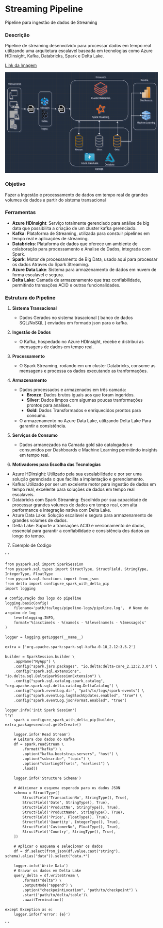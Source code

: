 # Streaming Pipeline
Pipeline para ingestão de dados de Streaming

### Descrição

Pipeline de streaming  desenvolvido para processar dados em tempo real utilizando uma arquitetura escalavel baseada em tecnologias como Azure HDInsight, Kafka, Databricks, Spark e Delta Lake.

[Link da Imagem](https://drive.google.com/file/d/1n3BJTERtmIW42N8HlJwptYRgKgs7W885/view?usp=sharing)

![Arquitetura](https://github.com/thiago-vale/streaming_pipeline/blob/master/Captura%20de%20tela%20de%202024-08-27%2020-01-40.png)

### Objetivo
Fazer a Ingestão e processamento de dados em tempo real de grandes volumes de dados a partir do sistema transacional

### Ferramentas

- **Azure HDInsight**: Serviço totalmente gerenciado para análise de big data que possibilita a criação de um cluster kafka gerenciado.
- **Kafka**: Plataforma de Streaming, utilizada para constuir pipelines em tempo real e aplicações de streaming.
- **Databricks**: Plataforma de dados que oferece um ambiente de colaboração para processamento e Analise de Dados, integrada com Spark.
- **Spark**: Motor de processamento de Big Data, usado aqui para processar os dados Atraves do Spark Streaming.
- **Azure Data Lake**: Sistema para armazenamento de dados em nuvem de forma escalavel e segura.
- **Delta Lake**: Camada de armazenamento que traz confiabilidade, permitindo transações ACID e outras funcionalidades.

### Estrutura do Pipeline

1. **Sistema Transacional**
    - Dados Gerados no sistema trasacional ( banco de dados SQL/NoSQL ) enviados em formado json para o kafka.

2. **Ingestão de Dados**
    - O Kafka, hospedado no Azure HDInsight, recebe e distribui as mensagens de dados em tempo real.

3. **Processamento**
    - O Spark Streaming, rodando em um cluster Databricks, consome as mensagens e processa os dados executando as tranformações.

4. **Armazenamento**
    - Dados processados e armazenados em três camada:
        - **Bronze**: Dados brutos iguais aos que foram ingeridos.
        - **Silver**: Dados limpos com algumas poucas tranformações prontos para analises.
        - **Gold**: Dados Transformados e enriquecidos prontos para consumo.
    - O armazenamento no Azure Data Lake, utilizando Delta Lake Para garantir a consistência.

5. **Serviços de Consumo**
    - Dados armanezados na Camada gold são catalogados e consumidos por Dashboards e Machine Learning permitindo insights em tempo real.


6. **Motivadores para Escolha das Tecnologias**
- Azure HDInsight: Utilizado pela sua escalabilidade e por ser uma solução gerenciada o que facilita a implantação e gerenciamento.
- Kafka: Utilizado por ser um excelente motor para ingestão de dados em tempo real, excelente para soluções de dados em tempo real escalaveis.
- Databricks com Spark Streaming: Escolhido por sua capacidade de processar grandes volumes de dados em tempo real, com alta performance e integração nativa com Delta Lake.
- Azure Data Lake:  Solução escalável e segura para armazenamento de grandes volumes de dados.
- Delta Lake: Suporte a transações ACID e versionamento de dados, essencial para garantir a confiabilidade e consistência dos dados ao longo do tempo.
 
7. Exemplo de Codigo
   
'''

    from pyspark.sql import SparkSession
    from pyspark.sql.types import StructType, StructField, StringType, IntegerType, FloatType
    from pyspark.sql.functions import from_json
    from delta import configure_spark_with_delta_pip
    import logging
    
    # configuração dos logs do pipeline
    logging.basicConfig(
        filename='path/to/logs/pipeline-logs/pipeline.log',  # Nome do arquivo de log
        level=logging.INFO,
        format='%(asctime)s - %(name)s - %(levelname)s - %(message)s'
    )
    
    logger = logging.getLogger(__name__)
    
    extra = ['org.apache.spark:spark-sql-kafka-0-10_2.12:3.5.2']
    
    builder = SparkSession.builder \
        .appName("MyApp") \
        .config("spark.jars.packages", "io.delta:delta-core_2.12:2.3.0") \
        .config("spark.sql.extensions", "io.delta.sql.DeltaSparkSessionExtension") \
        .config("spark.sql.catalog.spark_catalog", "org.apache.spark.sql.delta.catalog.DeltaCatalog") \
        .config("spark.eventLog.dir", "path/to/logs/spark-events") \
        .config("spark.eventLog.logBlockUpdates.enabled", "true") \
        .config("spark.eventLog.jsonFormat.enabled", "true")
    
    logger.info('init Spark Session')
    try:
        spark = configure_spark_with_delta_pip(builder, extra_packages=extra).getOrCreate()
    
        logger.info('Read Stream')
        # Leitura dos dados do Kafka
        df = spark.readStream \
            .format("kafka") \
            .option("kafka.bootstrap.servers", "host") \
            .option("subscribe", "topic") \
            .option("startingOffsets", "earliest") \
            .load()
    
        logger.info('Structure Schema')
    
        # Adicionar o esquema esperado para os dados JSON
        schema = StructType([
            StructField('TransactionNo', StringType(), True),
            StructField('Date', StringType(), True),
            StructField('ProductNo', StringType(), True),
            StructField('ProductName', StringType(), True),
            StructField('Price', FloatType(), True),
            StructField('Quantity', IntegerType(), True),
            StructField('CustomerNo', FloatType(), True),
            StructField('Country', StringType(), True),
        ])
    
        # Aplicar o esquema e selecionar os dados
        df = df.select(from_json(df.value.cast("string"), schema).alias("data")).select("data.*")
    
        logger.info('Write Data')
        # Gravar os dados em Delta Lake
        query_delta = df.writeStream \
            .format("delta") \
            .outputMode("append") \
            .option("checkpointLocation", "path/to/checkpoint") \
            .start('path/to/delta/table')\
            .awaitTermination()
        
    except Exception as e:
        logger.info(f'error: {e}')
   
'''
